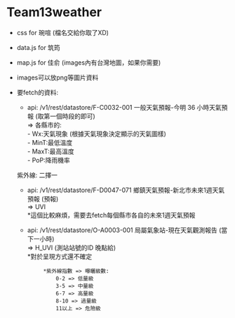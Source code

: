 # Team13weather 
- css for 琬喧 (檔名交給你取了XD)  
- data.js for 筑筠  
- map.js for 佳俞 (images內有台灣地圖，如果你需要)  

- images可以放png等圖片資料  

- 要fetch的資料:   
  -  api: /v1/rest/datastore/F-C0032-001  一般天氣預報-今明 36 小時天氣預報 (取第一個時段的即可)  
        => 各縣市的:  
            - Wx:天氣現象  (根據天氣現象決定顯示的天氣圖樣)  
            - MinT:最低溫度  
            - MaxT:最高溫度  
            - PoP:降雨機率  
  
	紫外線: 二擇一           
  -  api: /v1/rest/datastore/F-D0047-071 鄉鎮天氣預報-新北市未來1週天氣預報 (預報)  
        => UVI  
				*這個比較麻煩，需要去fetch每個縣市各自的未來1週天氣預報  

	-  api: /v1/rest/datastore/O-A0003-001 局屬氣象站-現在天氣觀測報告 (當下一小時)  
				=> H_UVI (測站站號的ID 晚點給)  
				*對於呈現方式還不確定  

				*紫外線指數 => 曝曬級數:
					0-2 => 低量級
					3-5 => 中量級
					6-7 => 高量級
					8-10 => 過量級
					11以上 => 危險級
